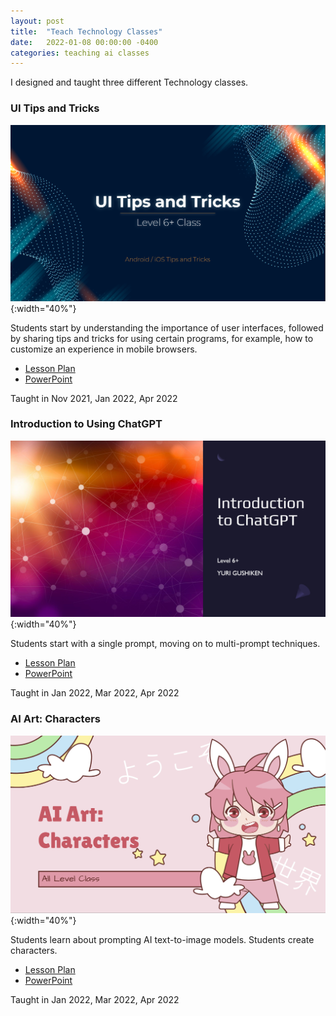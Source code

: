 ```yaml
---
layout: post
title:  "Teach Technology Classes"
date:   2022-01-08 00:00:00 -0400
categories: teaching ai classes
---
```


I designed and taught three different Technology classes.

### UI Tips and Tricks
![Teaching UI Tips and Tricks](/media/teachtechui.png){:width="40%"}

Students start by understanding the importance of user interfaces, followed by sharing tips and tricks for using certain programs, for example, how to customize an experience in mobile browsers.
- [Lesson Plan](/media/UI-Tips-and-Tricks-lesson-plan.docx)
- [PowerPoint](/media/UI-Tips-and-Tricks-pptt-2.pptx)

Taught in Nov 2021, Jan 2022, Apr 2022

### Introduction to Using ChatGPT
![Teaching ChatGPT](/media/teachtechchatgpt.png){:width="40%"}

Students start with a single prompt, moving on to multi-prompt techniques.
- [Lesson Plan](/media/Lesson-Plan-ChatGPT-1.docx)
- [PowerPoint](/media/presentation.pptx)

Taught in Jan 2022, Mar 2022, Apr 2022

### AI Art: Characters
![Teaching AI Art](/media/teachtechimages.png){:width="40%"}

Students learn about prompting AI text-to-image models. Students create characters.
- [Lesson Plan](/media/AI-Art-lesson-plan.docx)
- [PowerPoint](/media/L3-AI-Art-Characters.pptx)

Taught in Jan 2022, Mar 2022, Apr 2022
